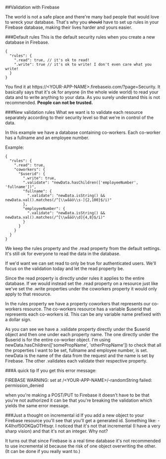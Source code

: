 ##Validation with Firebase

The world is not a safe place and there're many bad people that would love to wreck your database. That's why you <del>should</del> have to set up rules in your Firebase database, making their lives harder and yours easier.

###Default rules
This is the default security rules when you create a new database in Firebase.
    
    {
      "rules": {
        ".read": true, // it's ok to read!
        ".write": true // it's ok to write! I don't even care what you write!
      }
    }

You find it at https://\<YOUR-APP-NAME\>.firebaseio.com/?page=Security. It basically says that it's ok for anyone (in the whole wide world) to read your data and to write anything to your data. As you surely understand this is not recommended. **People can not be trusted.**

###New validation rules
What we want is to validate each resource separately according to their security level so that we're in control of the data. 

In this example we have a database containing co-workers. Each co-worker has a fullname and an employee number.  
   
Example:
   
    {
      "rules": {
        ".read": true,
        "coworkers": {
          "$userid": {
            ".write": true,
            ".validate": "newData.hasChildren(['employeeNumber', 'fullname'])", 
            "fullname": {
              ".validate": "newData.isString() && newData.val().matches(/^[\\wåäö\\s-]{2,100}$/i)"
            },
            "employeeNumber": {
              ".validate": "newData.isString() && newData.val().matches(/^[\\wåäö\\d]{4,8}$/i)"
            }
          }
        }
      }
    }
    
We keep the rules property and the .read property from the default settings. It's still ok for everyone to read the data in the database. 

If we'd want we can  set read to only be true for authenticated users. We'll focus on the validation today and let the read property be. 

Since the read property is directly under rules it applies to the entire database. If we would instead set the .read property on a resource just like we've set the .write properties under the coworkers property it would only apply to that resource.
  
In the rules property we have a property coworkers that represents our co-workers resource. The co-workers resource has a variable $userid that represents each co-workers id. This can be any variable name prefixed with a dollar sign.
 
As you can see we have a .validate property directly under the $userid object and then one under each property name. The one directly under the $userid is for the entire co-worker object. I'm using newData.hasChildren(['somePropName', 'otherPropName']) to check that all the properties I want to be set, fullname and employee number, is set. newData is the name of the data from the request and the name is set by Firebase. The other .validates each validate their respective property.
    
###A quick tip
If you get this error message:

FIREBASE WARNING: set at /\<YOUR-APP-NAME\>/-randomString failed: permission_denied

when you're making a POST/PUT to Firebase it doesn't have to be that you're not authorized it can be that you're breaking the validation which yields the same error message.

###Just a thought on incremental id
If you add a new object to your Firebase resource you'll see that you'll get a generated id. Something like: -K4Ihof50OKQaOTHtsqr. I noticed that it's not that incremental (I have a very sharp vision) and that it's not an integer. Why not?

It turns out that since Firebase is a real time database it's not recommended to use incremental id because the risk of one object overwriting the other. (It can be done if you really want to.)
